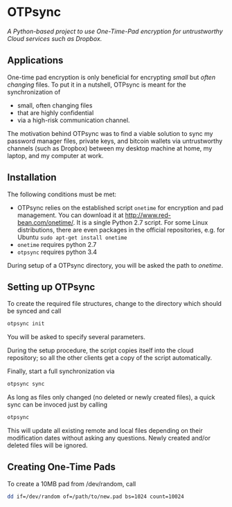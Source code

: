 OTPsync
========

_A Python-based project to use One-Time-Pad encryption for untrustworthy Cloud services such as Dropbox._

Applications
------------

One-time pad encryption is only beneficial for encrypting *small* but *often changing* files.
To put it in a nutshell, OTPsync is meant for the synchronization of
- small, often changing files
- that are highly confidential
- via a high-risk communication channel.

The motivation behind OTPsync was to find a viable solution to sync my password manager files, private keys, and bitcoin wallets via untrustworthy channels (such as Dropbox) between my desktop machine at home, my laptop, and my computer at work.


Installation
------------

The following conditions must be met:
- OTPsync relies on the established script ```onetime``` for encryption and pad management. 
  You can download it at http://www.red-bean.com/onetime/. It is a single Python 2.7 script.
  For some Linux distributions, there are even packages in the official repositories, e.g. for Ubuntu
  ```sudo apt-get install onetime```
- ```onetime``` requires python 2.7
- ```otpsync``` requires python 3.4

During setup of a OTPsync directory, you will be asked the path to *onetime*.

Setting up OTPsync
------------------

To create the required file structures, change to the directory which should be synced and call
```bash
otpsync init
```
You will be asked to specify several parameters.

During the setup procedure, the script copies itself into the cloud repository; so all the other clients get a copy of the script automatically.

Finally, start a full synchronization via
```bash
otpsync sync
```

As long as files only changed (no deleted or newly created files), a quick sync can be invoced just by calling
```bash
otpsync
```
This will update all existing remote and local files depending on their modification dates without asking any questions. Newly created and/or deleted files will be ignored.

Creating One-Time Pads
----------------------

To create a 10MB pad from /dev/random, call
```bash
dd if=/dev/random of=/path/to/new.pad bs=1024 count=10024
```

